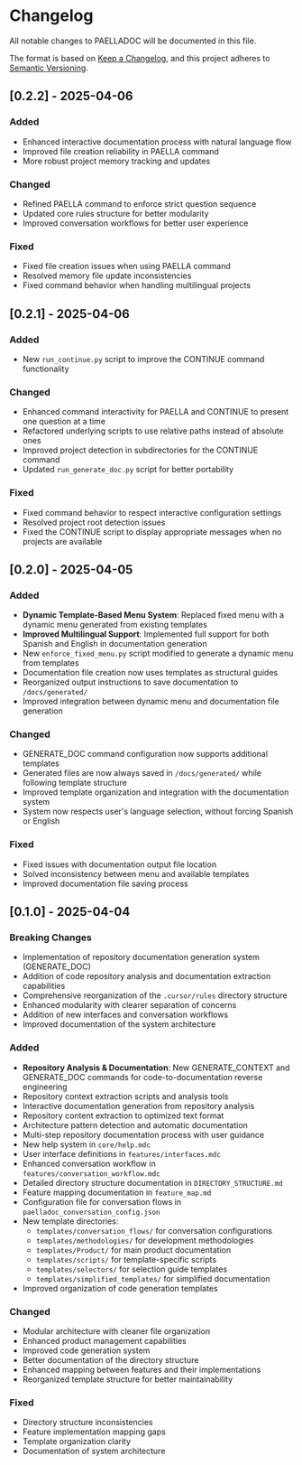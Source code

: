 # Changelog
All notable changes to PAELLADOC will be documented in this file.

The format is based on [Keep a Changelog](https://keepachangelog.com/en/1.0.0/),
and this project adheres to [Semantic Versioning](https://semver.org/spec/v2.0.0.html).

## [0.2.2] - 2025-04-06

### Added
- Enhanced interactive documentation process with natural language flow
- Improved file creation reliability in PAELLA command
- More robust project memory tracking and updates

### Changed
- Refined PAELLA command to enforce strict question sequence
- Updated core rules structure for better modularity 
- Improved conversation workflows for better user experience

### Fixed
- Fixed file creation issues when using PAELLA command
- Resolved memory file update inconsistencies
- Fixed command behavior when handling multilingual projects

## [0.2.1] - 2025-04-06

### Added
- New `run_continue.py` script to improve the CONTINUE command functionality

### Changed
- Enhanced command interactivity for PAELLA and CONTINUE to present one question at a time
- Refactored underlying scripts to use relative paths instead of absolute ones
- Improved project detection in subdirectories for the CONTINUE command
- Updated `run_generate_doc.py` script for better portability

### Fixed
- Fixed command behavior to respect interactive configuration settings
- Resolved project root detection issues
- Fixed the CONTINUE script to display appropriate messages when no projects are available

## [0.2.0] - 2025-04-05

### Added
- **Dynamic Template-Based Menu System**: Replaced fixed menu with a dynamic menu generated from existing templates
- **Improved Multilingual Support**: Implemented full support for both Spanish and English in documentation generation
- New `enforce_fixed_menu.py` script modified to generate a dynamic menu from templates
- Documentation file creation now uses templates as structural guides
- Reorganized output instructions to save documentation to `/docs/generated/`
- Improved integration between dynamic menu and documentation file generation

### Changed
- GENERATE_DOC command configuration now supports additional templates
- Generated files are now always saved in `/docs/generated/` while following template structure
- Improved template organization and integration with the documentation system
- System now respects user's language selection, without forcing Spanish or English

### Fixed
- Fixed issues with documentation output file location
- Solved inconsistency between menu and available templates
- Improved documentation file saving process

## [0.1.0] - 2025-04-04

### Breaking Changes
- Implementation of repository documentation generation system (GENERATE_DOC)
- Addition of code repository analysis and documentation extraction capabilities
- Comprehensive reorganization of the `.cursor/rules` directory structure
- Enhanced modularity with clearer separation of concerns
- Addition of new interfaces and conversation workflows
- Improved documentation of the system architecture

### Added
- **Repository Analysis & Documentation**: New GENERATE_CONTEXT and GENERATE_DOC commands for code-to-documentation reverse engineering
- Repository context extraction scripts and analysis tools
- Interactive documentation generation from repository analysis
- Repository content extraction to optimized text format
- Architecture pattern detection and automatic documentation
- Multi-step repository documentation process with user guidance
- New help system in `core/help.mdc`
- User interface definitions in `features/interfaces.mdc`
- Enhanced conversation workflow in `features/conversation_workflow.mdc`
- Detailed directory structure documentation in `DIRECTORY_STRUCTURE.md`
- Feature mapping documentation in `feature_map.md`
- Configuration file for conversation flows in `paelladoc_conversation_config.json`
- New template directories:
  - `templates/conversation_flows/` for conversation configurations
  - `templates/methodologies/` for development methodologies
  - `templates/Product/` for main product documentation
  - `templates/scripts/` for template-specific scripts
  - `templates/selectors/` for selection guide templates
  - `templates/simplified_templates/` for simplified documentation
- Improved organization of code generation templates

### Changed
- Modular architecture with cleaner file organization
- Enhanced product management capabilities
- Improved code generation system
- Better documentation of the directory structure
- Enhanced mapping between features and their implementations
- Reorganized template structure for better maintainability

### Fixed
- Directory structure inconsistencies
- Feature implementation mapping gaps
- Template organization clarity
- Documentation of system architecture 
